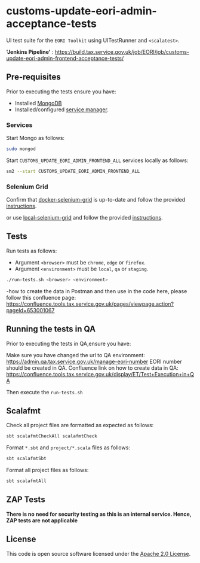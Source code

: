 

# customs-update-eori-admin-acceptance-tests
UI test suite for the `EORI Toolkit` using UITestRunner and `<scalatest>`.  

**'Jenkins Pipeline'** : 
 https://build.tax.service.gov.uk/job/EORI/job/customs-update-eori-admin-frontend-acceptance-tests/


## Pre-requisites

Prior to executing the tests ensure you have:
- Installed [MongoDB](https://docs.mongodb.com/manual/installation/)
- Installed/configured [service manager](https://github.com/hmrc/sm2).

### Services

Start Mongo as follows:

```bash
sudo mongod
```

Start `CUSTOMS_UPDATE_EORI_ADMIN_FRONTEND_ALL` services locally as follows:

```bash
sm2 --start CUSTOMS_UPDATE_EORI_ADMIN_FRONTEND_ALL
```

### Selenium Grid

Confirm that [docker-selenium-grid](https://github.com/hmrc/docker-selenium-grid) is up-to-date and follow the provided [instructions](https://github.com/hmrc/docker-selenium-grid/blob/main/README.md).

or use [local-selenium-grid](https://github.com/hmrc/local-selenium-grid) and follow the provided [instructions](https://github.com/hmrc/local-selenium-grid/blob/main/README.md).

## Tests

Run tests as follows:

* Argument `<browser>` must be `chrome`, `edge` or `firefox`.
* Argument `<environment>` must be `local`, `qa` or `staging`.

```bash
./run-tests.sh <browser> <environment>
```

-how to create the data in Postman and then use in the code here, please follow this confluence page:
https://confluence.tools.tax.service.gov.uk/pages/viewpage.action?pageId=653001067


## Running the tests in QA

Prior to executing the tests in QA,ensure you have:

Make sure you have changed the url to QA environment: https://admin.qa.tax.service.gov.uk/manage-eori-number
EORI number should be created in QA. Confluence link on how to create data in QA:
  https://confluence.tools.tax.service.gov.uk/display/ET/Test+Execution+in+QA

Then execute the `run-tests.sh`

## Scalafmt

Check all project files are formatted as expected as follows:

```bash
sbt scalafmtCheckAll scalafmtCheck
```

Format `*.sbt` and `project/*.scala` files as follows:

```bash
sbt scalafmtSbt
```

Format all project files as follows:

```bash
sbt scalafmtAll
```

## ZAP Tests

**There is no need for security testing as this is an internal service. Hence, ZAP tests are not applicable**

## License

This code is open source software licensed under the [Apache 2.0 License]("http://www.apache.org/licenses/LICENSE-2.0.html").
